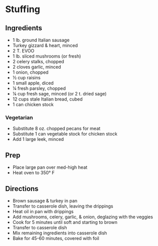 # Stuffing

## Ingredients

- 1 lb. ground Italian sausage
- Turkey gizzard & heart, minced
- 2 T. EVOO
- 1 lb. sliced mushrooms (or fresh)
- 2 celery stalks, chopped
- 2 cloves garlic, minced
- 1 onion, chopped
- ½ cup raisins
- 1 small apple, diced
- ¼ fresh parsley, chopped
- ¼ cup fresh sage, minced (or 2 t. dried sage)
- 12 cups stale Italian bread, cubed
- 1 can chicken stock
  
### Vegetarian

- Substitute 8 oz. chopped pecans for meat
- Substitute 1 can vegetable stock for chicken stock
- Add 1 large leek, minced

## Prep

- Place large pan over med-high heat
- Heat oven to 350° F

## Directions

- Brown sausage & turkey in pan
- Transfer to casserole dish, leaving the drippings
- Heat oil in pan with drippings
- Add mushrooms, celery, garlic, & onion, deglazing with the veggies
- Cook for 5 minutes until soft and starting to brown
- Transfer to casserole dish
- Mix remaining ingredients into casserole dish
- Bake for 45-60 minutes, covered with foil
